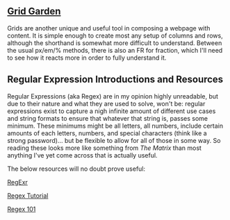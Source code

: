 ## [Grid Garden](https://cssgridgarden.com)

Grids are another unique and useful tool in composing a webpage with content. It is simple enough to create most any setup of columns and rows, although the shorthand is somewhat more difficult to understand. Between the usual px/em/% methods, there is also an FR for fraction, which I'll need to see how it reacts more in order to fully understand it.

## Regular Expression Introductions and Resources

Regular Expressions (aka Regex) are in my opinion highly unreadable, but due to their nature and what they are used to solve, won't be: regular expressions exist to capture a nigh infinite amount of different use cases and string formats to ensure that whatever that string is, passes some minimum. These minimums might be all letters, all numbers, include certain amounts of each letters, numbers, and special characters (think like a strong password)... but be flexible to allow for all of those in some way. So reading these looks more like something from _The Matrix_ than most anything I've yet come across that is actually useful.

The below resources will no doubt prove useful:

[RegExr](https://regexr.com)

[Regex Tutorial](https://medium.com/factory-mind/regex-tutorial-a-simple-cheatsheet-by-examples-649dc1c3f285)

[Regex 101](https://regex101.com)
